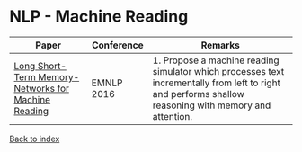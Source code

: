 # NLP - Machine Reading
|Paper|Conference|Remarks
|--|--|--|
|[Long Short-Term Memory-Networks for Machine Reading](https://aclweb.org/anthology/D16-1053)|EMNLP 2016|1. Propose a machine reading simulator which processes text incrementally from left to right and performs shallow reasoning with memory and attention.|

[Back to index](../README.md)

<!--stackedit_data:
eyJoaXN0b3J5IjpbLTE1NTA0MzIyNTBdfQ==
-->